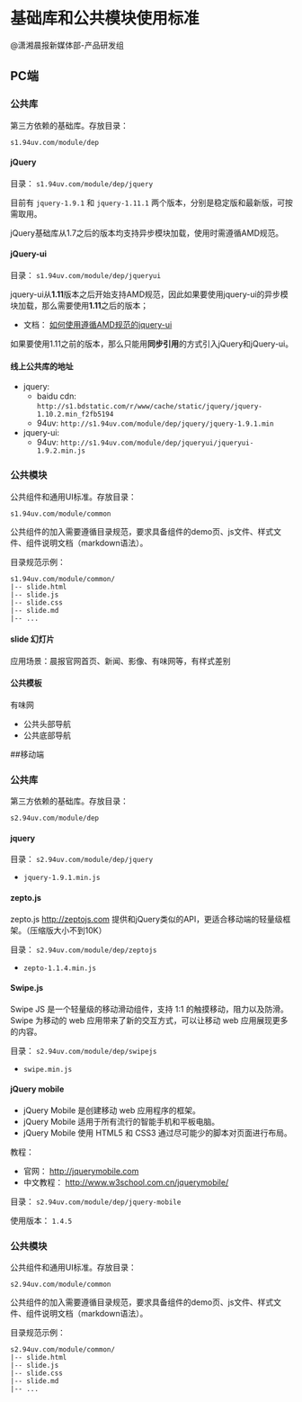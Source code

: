 
基础库和公共模块使用标准
=====
@潇湘晨报新媒体部-产品研发组


## PC端

### 公共库
第三方依赖的基础库。存放目录：

    s1.94uv.com/module/dep

#### jQuery

目录： `s1.94uv.com/module/dep/jquery`

目前有 `jquery-1.9.1` 和 `jquery-1.11.1` 两个版本，分别是稳定版和最新版，可按需取用。

jQuery基础库从1.7之后的版本均支持异步模块加载，使用时需遵循AMD规范。


#### jQuery-ui

目录： `s1.94uv.com/module/dep/jqueryui`

jquery-ui从**1.11**版本之后开始支持AMD规范，因此如果要使用jquery-ui的异步模块加载，那么需要使用**1.11**之后的版本；

- 文档： [如何使用遵循AMD规范的jquery-ui](http://learn.jquery.com/jquery-ui/environments/amd/)

如果要使用1.11之前的版本，那么只能用**同步引用**的方式引入jQuery和jQuery-ui。


#### 线上公共库的地址

- jquery: 
    - baidu cdn: `http://s1.bdstatic.com/r/www/cache/static/jquery/jquery-1.10.2.min_f2fb5194`
    - 94uv: `http://s1.94uv.com/module/dep/jquery/jquery-1.9.1.min`
- jquery-ui: 
    - 94uv: `http://s1.94uv.com/module/dep/jqueryui/jqueryui-1.9.2.min.js`

### 公共模块

公共组件和通用UI标准。存放目录：

    s1.94uv.com/module/common

公共组件的加入需要遵循目录规范，要求具备组件的demo页、js文件、样式文件、组件说明文档（markdown语法）。

目录规范示例：

    s1.94uv.com/module/common/    
    |-- slide.html
    |-- slide.js
    |-- slide.css
    |-- slide.md
    |-- ...


#### slide 幻灯片
应用场景：晨报官网首页、新闻、影像、有味网等，有样式差别

#### 公共模板

有味网
- 公共头部导航
- 公共底部导航


##移动端

### 公共库
第三方依赖的基础库。存放目录：

    s2.94uv.com/module/dep

#### jquery
目录： `s2.94uv.com/module/dep/jquery`

- `jquery-1.9.1.min.js`


#### zepto.js
zepto.js <http://zeptojs.com> 提供和jQuery类似的API，更适合移动端的轻量级框架。（压缩版大小不到10K）

目录： `s2.94uv.com/module/dep/zeptojs`

- `zepto-1.1.4.min.js`

#### Swipe.js
Swipe JS 是一个轻量级的移动滑动组件，支持 1:1 的触摸移动，阻力以及防滑。
Swipe 为移动的 web 应用带来了新的交互方式，可以让移动 web 应用展现更多的内容。

目录： `s2.94uv.com/module/dep/swipejs`

- `swipe.min.js`

#### jQuery mobile

- jQuery Mobile 是创建移动 web 应用程序的框架。
- jQuery Mobile 适用于所有流行的智能手机和平板电脑。
- jQuery Mobile 使用 HTML5 和 CSS3 通过尽可能少的脚本对页面进行布局。

教程：

+ 官网： <http://jquerymobile.com>
+ 中文教程： <http://www.w3school.com.cn/jquerymobile/>

目录： `s2.94uv.com/module/dep/jquery-mobile`

使用版本： `1.4.5`

### 公共模块

公共组件和通用UI标准。存放目录：

    s2.94uv.com/module/common

公共组件的加入需要遵循目录规范，要求具备组件的demo页、js文件、样式文件、组件说明文档（markdown语法）。

目录规范示例：

    s2.94uv.com/module/common/    
    |-- slide.html
    |-- slide.js
    |-- slide.css
    |-- slide.md
    |-- ...



